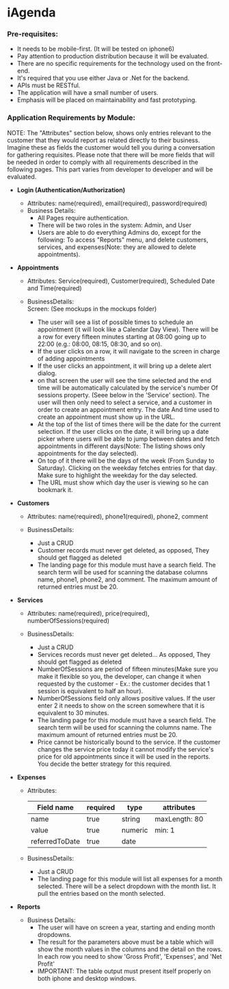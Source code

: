 # iAgenda

### Pre-requisites:
- It needs to be mobile-first. (It will be tested on iphone6)
- Pay attention to production distribution because it will be evaluated.
- There are no specific requirements for the technology used on the front-end.
- It's required that you use either Java or .Net for the backend.
- APIs must be RESTful.
- The application will have a small number of users.
- Emphasis will be placed on maintainability and fast prototyping.

### Application Requirements by Module:

NOTE: The "Attributes" section below, shows only entries relevant to the customer that they would report as related directly to their business. Imagine these as fields the customer would tell you during a conversation for gathering requisites. 
Please note that there will be more fields that will be needed in order to comply with all requirements described in the following pages. This part varies from developer to developer and will be evaluated.

- **Login (Authentication/Authorization)**
    - Attributes:
        name(required), email(required), password(required)
    - Business Details:
        - All Pages require authentication.
        - There will be two roles in the system: Admin, and User
        - Users are able to do everything Admins do, except for the following: To access "Reports" menu, and delete customers, services, and expenses(Note: they are allowed to delete appointments).
      
- **Appointments**
    - Attributes:
    Service(required), Customer(required), Scheduled Date and Time(required)
    
    - BusinessDetails:  
        Screen: (See mockups in the mockups folder)
      - The user will see a list of possible times to schedule an appointment (it will look like a Calendar Day View). There will be a row for every fifteen minutes starting at 08:00 going up to 22:00 (e.g.: 08:00, 08:15, 08:30, and so on).
      - If the user clicks on a row, it will navigate to the screen in charge of adding appointments
      - If the user clicks an appointment, it will bring up a delete alert dialog.
      - on that screen the user will see the time selected and the end time will be automatically calculated by the service's number Of sessions property. (Seee below in the 'Service' section). The user will then only need to select a service, and a customer in order to create an appointment entry. The date And time used to create an appointment must show up in the URL.
      - At the top of the list of times there will be the date for the current selection. If the user clicks on the date, it will bring up a date picker where users will be able to jump between dates and fetch appointments in different days(Note: The listing shows only appointments for the day selected).
      - On top of it there will be the days of the week (From Sunday to Saturday). Clicking on the weekday fetches entries for that day. Make sure to highlight the weekday for the day selected.
      - The URL must show which day the user is viewing so he can bookmark it.
  
- **Customers**
    - Attributes:
    name(required), phone1(required), phone2, comment
      
  - BusinessDetails:
      - Just a CRUD
      - Customer records must never get deleted, as opposed, They should get flagged as deleted
      - The landing page for this module must have a search field. The search term will be used for scanning the database columns name, phone1, phone2, and comment. The maximum amount of returned entries must be 20.



- **Services**
  - Attributes:
    name(required), price(required), numberOfSessions(required)

  - BusinessDetails:
    - Just a CRUD
    - Services records must never get deleted... As opposed, They should get flagged as deleted
    - NumberOfSessions are period of fifteen minutes(Make sure you make it flexible so you, the developer, can change it when requested by the customer - Ex.: the customer decides that 1 session is equivalent to half an hour). 
    - NumberOfSessions field only allows positive values. If the user enter 2 it needs to show on the screen somewhere that it is equivalent to 30 minutes.
    - The landing page for this module must have a search field. The search term will be used for scanning the columns name. The maximum amount of returned entries must be 20.
    - Price cannot be historically bound to the service. If the customer changes the service price today it cannot modify the service's price for old appointments since it will be used in the reports. You decide the better strategy for this required.
    
    
- **Expenses**

  - Attributes:

    | Field name | required | type | attributes |
    | ------ | ------ | ------- | ------- |
    | name | true | string | maxLength: 80 |
    | value | true | numeric | min: 1 |
    | referredToDate | true | date |  |
      
  - BusinessDetails:
    - Just a CRUD
    - The landing page for this module will list all expenses for a month selected. There will be a select dropdown with the month list. It pull the entries based on the month selected. 
  
- **Reports**

    - Business Details:
        - The user will have on screen a year, starting and ending month dropdowns.
        - The result for the parameters above must be a table which will show the month values in the columns and the detail on the rows. In each row you need to show 'Gross Profit', 'Expenses', and 'Net Profit'
        - IMPORTANT: The table output must present itself properly on both iphone and desktop windows.
        



